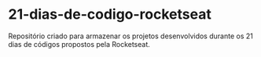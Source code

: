# 21-dias-de-codigo-rocketseat
Repositório criado para armazenar os projetos desenvolvidos durante os 21 dias de códigos propostos pela Rocketseat.

